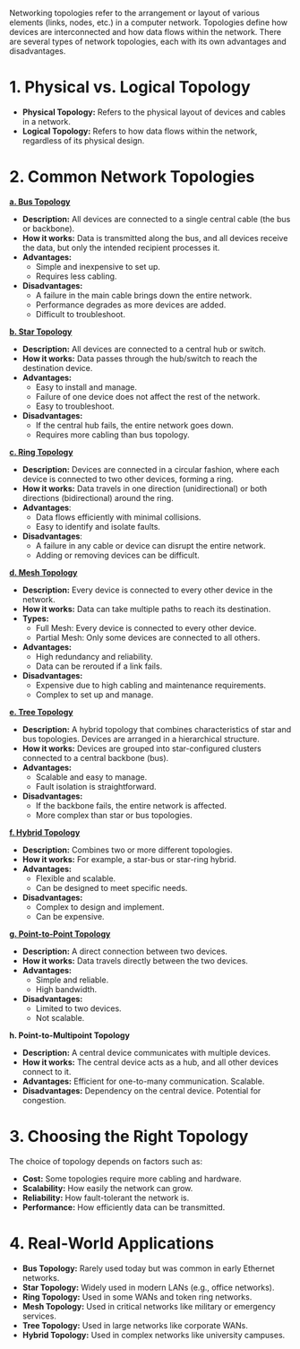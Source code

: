 Networking topologies refer to the arrangement or layout of various elements (links, nodes, etc.) in a computer network. Topologies define how devices are interconnected and how data flows within the network. There are several types of network topologies, each with its own advantages and disadvantages.

# 1. Physical vs. Logical Topology
- **Physical Topology:** Refers to the physical layout of devices and cables in a network.
- **Logical Topology:** Refers to how data flows within the network, regardless of its physical design.
# 2. Common Network Topologies
[**a. Bus Topology**](https://www.geeksforgeeks.org/advantages-and-disadvantages-of-bus-topology/)
   - **Description:** All devices are connected to a single central cable (the bus or backbone).
   - **How it works:** Data is transmitted along the bus, and all devices receive the data, but only the intended recipient processes it.
   - **Advantages:**
      - Simple and inexpensive to set up.
      - Requires less cabling.
   - **Disadvantages:**
      - A failure in the main cable brings down the entire network.
      - Performance degrades as more devices are added.
      - Difficult to troubleshoot.

[**b. Star Topology**](https://www.geeksforgeeks.org/advantages-and-disadvantages-of-star-topology/)
   -  **Description:** All devices are connected to a central hub or switch.
   -  **How it works:** Data passes through the hub/switch to reach the destination device.
   -  **Advantages:**
      -   Easy to install and manage.
      -   Failure of one device does not affect the rest of the network.
      -   Easy to troubleshoot.
   -  **Disadvantages:**
      -  If the central hub fails, the entire network goes down.
      -  Requires more cabling than bus topology.
      
[**c. Ring Topology**](https://www.geeksforgeeks.org/advantages-and-disadvantages-of-ring-topology/)
-  **Description:** Devices are connected in a circular fashion, where each device is connected to two other devices, forming a ring.
-  **How it works:** Data travels in one direction (unidirectional) or both directions (bidirectional) around the ring.
-  **Advantages**:
    - Data flows efficiently with minimal collisions.
    - Easy to identify and isolate faults.
-  **Disadvantages**:
    - A failure in any cable or device can disrupt the entire network.
    - Adding or removing devices can be difficult.

[**d. Mesh Topology**](https://www.geeksforgeeks.org/advantage-and-disadvantage-of-mesh-topology/)
- **Description:** Every device is connected to every other device in the network.
- **How it works:** Data can take multiple paths to reach its destination.
- **Types:**
    - Full Mesh: Every device is connected to every other device.
    - Partial Mesh: Only some devices are connected to all others.
- **Advantages:**
    - High redundancy and reliability.
    - Data can be rerouted if a link fails.
- **Disadvantages:**
    - Expensive due to high cabling and maintenance requirements.
    - Complex to set up and manage.

[**e. Tree Topology**](https://www.geeksforgeeks.org/advantages-and-disadvantages-of-tree-topology/)
-   **Description:** A hybrid topology that combines characteristics of star and bus topologies. Devices are arranged in a hierarchical structure.
-   **How it works:** Devices are grouped into star-configured clusters connected to a central backbone (bus).
- **Advantages:**
  -  Scalable and easy to manage.
  -  Fault isolation is straightforward.
- **Disadvantages:**
  -  If the backbone fails, the entire network is affected.
  -  More complex than star or bus topologies.

[**f. Hybrid Topology**](https://www.geeksforgeeks.org/what-is-hybrid-topology/)
- **Description:** Combines two or more different topologies.
- **How it works:** For example, a star-bus or star-ring hybrid.
- **Advantages:**
   - Flexible and scalable.
   - Can be designed to meet specific needs.
- **Disadvantages:**
   - Complex to design and implement.
   - Can be expensive.

[**g. Point-to-Point Topology**](https://www.geeksforgeeks.org/difference-between-point-to-point-link-and-star-topology-network/)
- **Description:** A direct connection between two devices.
- **How it works:** Data travels directly between the two devices.
- **Advantages:**
  -  Simple and reliable.
  -  High bandwidth.
- **Disadvantages:**
  -  Limited to two devices.
  -  Not scalable.

**h. Point-to-Multipoint Topology**
- **Description:** A central device communicates with multiple devices.
- **How it works:** The central device acts as a hub, and all other devices connect to it.
- **Advantages:**
    Efficient for one-to-many communication.
    Scalable.
- **Disadvantages:**
    Dependency on the central device.
    Potential for congestion.

# 3. Choosing the Right Topology
The choice of topology depends on factors such as:
  -  **Cost:** Some topologies require more cabling and hardware.
  -  **Scalability:** How easily the network can grow.
  -  **Reliability:** How fault-tolerant the network is.
  -  **Performance:** How efficiently data can be transmitted.

#  4. Real-World Applications
  - **Bus Topology:** Rarely used today but was common in early Ethernet networks.
  - **Star Topology:** Widely used in modern LANs (e.g., office networks).
  - **Ring Topology:** Used in some WANs and token ring networks.
  - **Mesh Topology:** Used in critical networks like military or emergency services.
  - **Tree Topology:** Used in large networks like corporate WANs.
  - **Hybrid Topology:** Used in complex networks like university campuses.